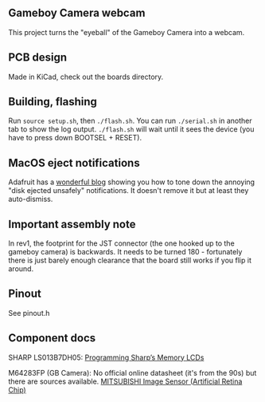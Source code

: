 ## Gameboy Camera webcam

This project turns the "eyeball" of the Gameboy Camera into a webcam.

## PCB design

Made in KiCad, check out the boards directory.

## Building, flashing

Run `source setup.sh`, then `./flash.sh`. You can run `./serial.sh` in another tab to show the log output. `./flash.sh` will wait until it sees the device (you have to press down BOOTSEL + RESET).

## MacOS eject notifications
Adafruit has a [wonderful blog](https://blog.adafruit.com/2021/05/11/how-to-tone-down-macos-big-surs-circuitpy-eject-notifications/) showing you how to tone down the annoying "disk ejected unsafely" notifications. It doesn't remove it but at least they auto-dismiss.

## Important assembly note

In rev1, the footprint for the JST connector (the one hooked up to the gameboy camera) is backwards. It needs to be turned 180 - fortunately there is just barely enough clearance that the board still works if you flip it around.

## Pinout

See pinout.h

## Component docs

SHARP LS013B7DH05: [Programming Sharp’s Memory LCDs](https://www.sharpsde.com/fileadmin/products/Displays/2016_SDE_App_Note_for_Memory_LCD_programming_V1.3.pdf)

M64283FP (GB Camera): No official online datasheet (it's from the 90s) but there are sources available. [MITSUBISHI Image Sensor (Artificial Retina Chip)](https://github.com/Raphael-Boichot/Play-with-the-Game-Boy-Camera-Mitsubishi-M64282FP-sensor/blob/main/Additionnal%20informations/Mitsubishi%20Integrated%20Circuit%20M64283FP%20Image%20Sensor.pdf)
